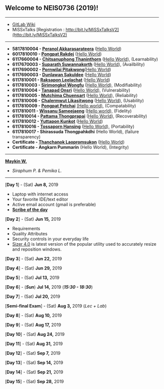 ## Welcome to NEIS0736 (2019)!

---

* [GitLab Wiki](https://gitlab.com/NEIS0736/2019/wikis/README)
* MiSSxTalks [Registration : http://bit.ly/MiSSxTalksV2](http://bit.ly/MiSSxTalksV2)

---

* **5817810004 - [Peranol Akkarasarateera](https://peranol.github.io/)** ([Hello World](https://github.com/peranol/peranol.github.io/blob/master/hello%20world.php))
* **6017810010 - [Pongpat Rakdej](https://pp717.github.io/)** ([Hello World](https://github.com/pp717/pp717.github.io/blob/master/helloworld.c))
* **6117660004 - [Chitsanuphong Thaninthorn](https://chitsanuphongt.github.io/)** ([Hello World](https://github.com/chitsanuphongt/chitsanuphongt.github.io/blob/master/HelloWorld.py)), (Learnability)
* **6117670003 - [Suparath Suwannakorth](https://babababest.github.io/)**  ([Hello World](https://github.com/babababest/babababest.github.io/blob/master/Hello%20World.py)), (Availbility)
* **6117690002 - [Pornwilai Pitakwong](https://github.com/pornwilai/pornwilai-pornwilai.github.io/blob/master/README.md)**([Hello World](https://github.com/pornwilai/pornwilai-pornwilai.github.io/blob/master/helloworld.html))
* **6117690003 - [Dunlawan Sakuldee](https://dunlawan.github.io/)** ([Hello World](https://github.com/dunlawan/dunlawan.github.io/blob/master/HelloWorld.html))
* **6117810001 - [Raksapon Leelachat](https://raksapon.github.io/)** ([Hello World](https://github.com/Raksapon/raksapon.github.io/blob/master/Hello%20world.py))
* **6117810003 - [Sirimongkol Wongfu](https://g3minii.github.io/)** ([Hello World](https://github.com/G3MINii/G3MINii.github.io/blob/master/hello.py)), (Modifiability)
* **6117810004 - [Tanapad Onsri](https://6117810004.github.io/)** ([Hello World](https://github.com/6117810004/6117810004.github.io/blob/master/HelloWorld.py)), (Vulnerability)
* **6117810005 - [Mutchima Chuensart](https://mutchimo.github.io/)** ([Hello World](https://github.com/mutchimo/NEIS0736.github.io/blob/master/HelloWorld.py)), (Reliability)
* **6117810006 - [Chalermwut Likasitwong](https://mixmawaew.github.io/)** ([Hello World](https://github.com/MixMawaew/MixMawaew.github.io/blob/master/TestHello.py)), (Usability)
* **6117810009 - [Pongpat Petchai](https://numl3er47.github.io/)** [(Hello world)](https://github.com/Numl3er47/Numl3er47.github.io/blob/master/hello%20world.html), (Compatability)
* **6117810011 - [Wissanu Sameejaeng](https://lifestreamone.github.io/)** ([Hello world](https://github.com/lifestreamone/lifestreamone.github.io/blob/master/heloworld.py)), (Fidelity)
* **6117810014 - [Pattama Thongprapai](https://pattamatax.github.io)** ([Hello World](https://github.com/pattamatax/pattamatax.github.io/blob/master/helloworld.c)), (Recoverability)
* **6117810012 - [Yuttapon Kunkot](https://ghost0000heavy.github.io/)** ([Hello World](https://github.com/ghost0000heavy/ghost0000heavy.github.io/blob/master/HelloWorld.php))
* **6117810016 - [Tossaporn Hansing](https://twinzabx2.github.io/)** ([Hello World](https://github.com/TwinZabX2/TwinZabX2.github.io/blob/master/HelloWorldByToss.py)), (Portability)
* **6117810017 - Shirassuda Thongpahkdhi** (Hello World), (failure transparency)
* **Certificate - [Thanchanok Laopromsukon](https://thanchanok28.github.io)** ([Hello World](https://github.com/thanchanok28/Thanchanok28.github.io/blob/master/HelloWorld.html))
* **Certificate - Angkarn Pummarin** (Hello World), (Integrity)

---

**[Maykin W.](https://maeklong.github.io/)**
* *Siraphum P.* *&* *Pemika L.*

---

[**Day 1**] - (Sat) **Jun 8,** 2019
*  Laptop with internet access
*  Your favorite IDE/text editor
*  Active email account (gmail is preferable)
*  **[Scribe of the day](https://gitlab.com/NEIS0736/2019/wikis/Scribe-of-Day-1)**

[**Day 2**] - (Sat) **Jun 15,** 2019
*  Requirements
*  Quality Attributes
*  Security controls in your everyday life
*  [Sizer 4.0](http://www.brianapps.net/sizer4) is latest version of the popular utility used to accurately resize and reposition windows.

[**Day 3**] - (Sat) **Jun 22,** 2019

[**Day 4**] - (Sat) **Jun 29,** 2019

[**Day 5**] - (Sat) **Jul 13,** 2019

[**Day 6**] - (***Sun***) **Jul 14,** 2019 (***15:30 - 18:30***)

[**Day 7**] - (Sat) **Jul 20,** 2019

[**Semi-final Exam**] - (Sat) **Aug 3,** 2019 (*Lec + Lab*)

[**Day 8**] - (Sat) **Aug 10,** 2019

[**Day 9**] - (Sat) **Aug 17,** 2019

[**Day 10**] - (Sat) **Aug 24,** 2019

[**Day 11**] - (Sat) **Aug 31,** 2019

[**Day 12**] - (Sat) **Sep 7,** 2019

[**Day 13**] - (Sat) **Sep 14,** 2019

[**Day 14**] - (Sat) **Sep 21,** 2019

[**Day 15**] - (Sat) **Sep 28,** 2019
